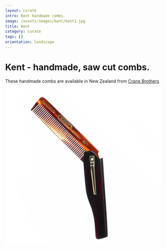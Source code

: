 ```yaml
---
layout: curate
intro: Kent handmade combs. 
image: /assets/images/kent/kent1.jpg
title: Kent
category: curate
tags: []
orientation: landscape
---
```


# Kent - handmade, saw cut combs. 

These handmade combs are available in New Zealand from [Crane Brothers](http://crane-brothers.com/shop/grooming/kent-moustache-comb/ "Crane Brothers") 

![](/assets/images/kent/kent1.jpg)

